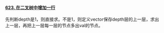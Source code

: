 #### [623. 在二叉树中增加一行](https://leetcode.cn/problems/add-one-row-to-tree/)

先判断depth是1，则直接求。不是1，则定义vector保存depth层的上一层，求出上一层，再把上一层每一层的节点多出val的节点。